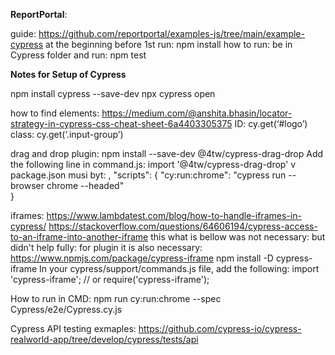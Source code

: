 **ReportPortal**: 

guide:
https://github.com/reportportal/examples-js/tree/main/example-cypress
at the beginning before 1st run: npm install
how to run: 
be in Cypress folder and run:
npm test

**Notes for Setup of Cypress**

npm install cypress --save-dev
npx cypress open

how to find elements: https://medium.com/@anshita.bhasin/locator-strategy-in-cypress-css-cheat-sheet-6a4403305375
ID: cy.get(‘#logo’)
class: cy.get(‘.input-group’)

drag and drop plugin:
npm install --save-dev @4tw/cypress-drag-drop
Add the following line in command.js:
import '@4tw/cypress-drag-drop'
v package.json musi byt:
,
    "scripts": {
      "cy:run:chrome": "cypress run --browser chrome --headed"   
  }

iframes:
https://www.lambdatest.com/blog/how-to-handle-iframes-in-cypress/
https://stackoverflow.com/questions/64606194/cypress-access-to-an-iframe-into-another-iframe
this what is bellow was not necessary:
but didn't help fully: for plugin it is also necessary: 
https://www.npmjs.com/package/cypress-iframe
npm install -D cypress-iframe
In your cypress/support/commands.js file, add the following:
import 'cypress-iframe';
// or
require('cypress-iframe');

How to run in CMD:
npm run cy:run:chrome --spec Cypress/e2e/Cypress.cy.js

Cypress API testing exmaples:
https://github.com/cypress-io/cypress-realworld-app/tree/develop/cypress/tests/api

